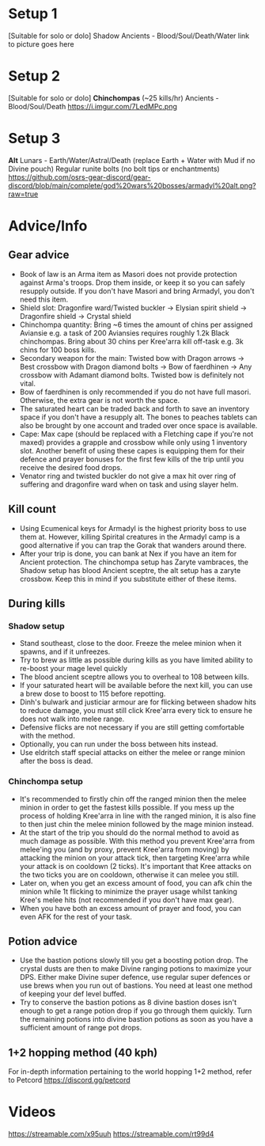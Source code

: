 # Setup 1
[Suitable for solo or dolo]
Shadow
Ancients - Blood/Soul/Death/Water
link to picture goes here

# Setup 2
[Suitable for solo or dolo]
**Chinchompas** (~25 kills/hr)
Ancients - Blood/Soul/Death
https://i.imgur.com/7LedMPc.png

# Setup 3
**Alt**
Lunars - Earth/Water/Astral/Death (replace Earth + Water with Mud if no Divine pouch)
Regular runite bolts (no bolt tips or enchantments)
https://github.com/osrs-gear-discord/gear-discord/blob/main/complete/god%20wars%20bosses/armadyl%20alt.png?raw=true

# Advice/Info

## Gear advice
- Book of law is an Arma item as Masori does not provide protection against Arma's troops. Drop them inside, or keep it so you can safely resupply outside. If you don't have Masori and bring Armadyl, you don't need this item.
- Shield slot: Dragonfire ward/Twisted buckler → Elysian spirit shield → Dragonfire shield → Crystal shield
- Chinchompa quantity: Bring ~6 times the amount of chins per assigned Aviansie e.g. a task of 200 Aviansies requires roughly 1.2k Black chinchompas. Bring about 30 chins per Kree'arra kill off-task e.g. 3k chins for 100 boss kills.
- Secondary weapon for the main: Twisted bow with Dragon arrows → Best crossbow with Dragon diamond bolts → Bow of faerdhinen → Any crossbow with Adamant diamond bolts. Twisted bow is definitely not vital.
 - Bow of faerdhinen is only recommended if you do not have full masori. Otherwise, the extra gear is not worth the space.
- The saturated heart can be traded back and forth to save an inventory space if you don't have a resupply alt. The bones to peaches tablets can also be brought by one account and traded over once space is available.
- Cape: Max cape (should be replaced with a Fletching cape if you're not maxed) provides a grapple and crossbow while only using 1 inventory slot. Another benefit of using these capes is equipping them for their defence and prayer bonuses for the first few kills of the trip until you receive the desired food drops.
- Venator ring and twisted buckler do not give a max hit over ring of suffering and dragonfire ward when on task and using slayer helm.

## Kill count
- Using Ecumenical keys for Armadyl is the highest priority boss to use them at. However, killing Spirital creatures in the Armadyl camp is a good alternative if you can trap the Gorak that wanders around there. 
- After your trip is done, you can bank at Nex if you have an item for Ancient protection. The chinchompa setup has Zaryte vambraces, the Shadow setup has blood Ancient sceptre, the alt setup has a zaryte crossbow. Keep this in mind if you substitute either of these items.

## During kills
### Shadow setup
- Stand southeast, close to the door. Freeze the melee minion when it spawns, and if it unfreezes.
- Try to brew as little as possible during kills as you have limited ability to re-boost your mage level quickly
 - The blood ancient sceptre allows you to overheal to 108 between kills.
 - If your saturated heart will be available before the next kill, you can use a brew dose to boost to 115 before repotting.
- Dinh's bulwark and justiciar armour are for flicking between shadow hits to reduce damage, you must still click Kree'arra every tick to ensure he does not walk into melee range.
 - Defensive flicks are not necessary if you are still getting comfortable with the method.
 - Optionally, you can run under the boss between hits instead.
- Use eldritch staff special attacks on either the melee or range minion after the boss is dead.
### Chinchompa setup
- It's recommended to firstly chin off the ranged minion then the melee minion in order to get the fastest kills possible. If you mess up the process of holding Kree'arra in line with the ranged minion, it is also fine to then just chin the melee minion followed by the mage minion instead.
- At the start of the trip you should do the normal method to avoid as much damage as possible. With this method you prevent Kree'arra from melee'ing you (and by proxy, prevent Kree'arra from moving) by attacking the minion on your attack tick, then targeting Kree'arra while your attack is on cooldown (2 ticks). It's important that Kree attacks on the two ticks you are on cooldown, otherwise it can melee you still.
- Later on, when you get an excess amount of food, you can afk chin the minion while 1t flicking to minimize the prayer usage whilst tanking Kree's melee hits (not recommended if you don't have max gear).
- When you have both an excess amount of prayer and food, you can even AFK for the rest of your task.

## Potion advice
- Use the bastion potions slowly till you get a boosting potion drop. The crystal dusts are then to make Divine ranging potions to maximize your DPS. Either make Divine super defence, use regular super defences or use brews when you run out of bastions. You need at least one method of keeping your def level buffed.
- Try to conserve the bastion potions as 8 divine bastion doses isn't enough to get a range potion drop if you go through them quickly. Turn the remaining potions into divine bastion potions as soon as you have a sufficient amount of range pot drops.

## 1+2 hopping method (40 kph)
For in-depth information pertaining to the world hopping 1+2 method, refer to Petcord https://discord.gg/petcord

# Videos
https://streamable.com/x95uuh
https://streamable.com/rt99d4
